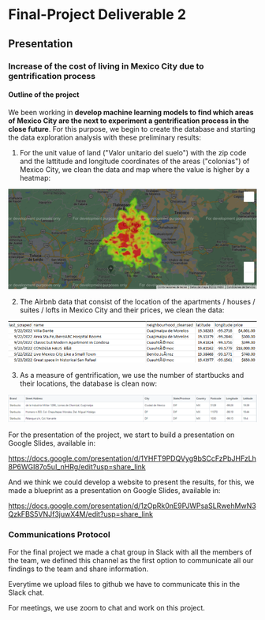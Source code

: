 # Final-Project Deliverable 2

## Presentation

### Increase of the cost of living in Mexico City due to gentrification process

#### Outline of the project

We been working in **develop machine learning models to find which areas of Mexico City are the next to experiment a gentrification process in the close future**. For this purpose, we begin to create the database and starting the data exploration analysis with these preliminary results:

1. For the unit value of land ("Valor unitario del suelo") with the zip code and the lattitude and longitude coordinates of the areas ("colonias") of Mexico City, we clean the data and map where the value is higher by a heatmap:

![Grafica2](https://github.com/carloshgalvan95/Final-Project/blob/control/Grafica2.png)

2. The Airbnb data that consist of the location of the apartments / houses / suites / lofts in Mexico City and their prices, we clean the data:

![Grafica1](https://github.com/carloshgalvan95/Final-Project/blob/control/Grafica1.png)

3. As a measure of gentrification, we use the number of startbucks and their locations, the database is clean now:

![Grafica3](https://github.com/carloshgalvan95/Final-Project/blob/control/Grafica3.PNG)

For the presentation of the project, we start to build a presentation on Google Slides, available in:

https://docs.google.com/presentation/d/1YHFT9PDQVyg9bSCcFzPbJHFzLh8P6WGI87o5uI_nHRg/edit?usp=share_link

And we think we could develop a website to present the results, for this, we made a blueprint as a presentation on Google Slides, available in:

https://docs.google.com/presentation/d/1zOpRk0nE9PJWPsaSLRwehMwN3QzkFBS5VNJf3juwX4M/edit?usp=share_link

### Communications Protocol

For the final project we made a chat group in Slack with all the members of the team, we defined this channel as the first option to communicate all our findings to the team and share information.

Everytime we upload files to github we have to communicate this in the Slack chat.

For meetings, we use zoom to chat and work on this project.

